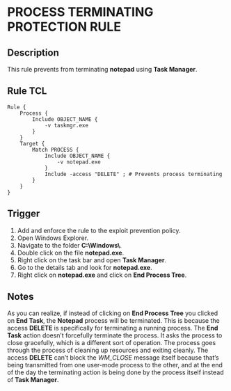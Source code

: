 # PROCESS TERMINATING PROTECTION RULE

## Description
This rule prevents from terminating **notepad** using **Task Manager**.

## Rule TCL
```
Rule {
    Process {
        Include OBJECT_NAME {
            -v taskmgr.exe
        }
    }
    Target {
        Match PROCESS {
            Include OBJECT_NAME {
                -v notepad.exe
            }
            Include -access "DELETE" ; # Prevents process terminating
        }
    }
}
```

## Trigger
1. Add and enforce the rule to the exploit prevention policy.
2. Open Windows Explorer.
3. Navigate to the folder **C:\\Windows\\**.
4. Double click on the file **notepad.exe**.
5. Right click on the task bar and open **Task Manager**.
6. Go to the details tab and look for **notepad.exe**.
7. Right click on **notepad.exe** and click on **End Process Tree**.

## Notes
As you can realize, if instead of clicking on **End Process Tree** you clicked on **End Task**, the **Notepad** process will be terminated. This is because the access **DELETE** is specifically for terminating a running process. The **End Task** action doesn’t forcefully terminate the process. It asks the process to close gracefully, which is a different sort of operation. The process goes through the process of cleaning up resources and exiting cleanly. The access **DELETE** can’t block the *WM_CLOSE* message itself because that’s being transmitted from one user-mode process to the other, and at the end of the day the terminating action is being done by the process itself instead of **Task Manager**.